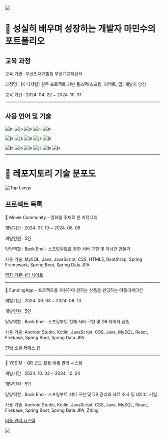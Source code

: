 <img src="https://capsule-render.vercel.app/api?type=waving&color=BDBDC8&height=150&section=header" />

<h1> 👔 성실히 배우며 성장하는 개발자 마민수의 포트폴리오</h1>

<h2>교육 과정</h2>
교육 기관 : 부산인재개발원 부산IT교육센터

과정명 : [K 디지털] 실무 프로젝트 기반 풀스택(스프링, 리액트, 앱) 개발자 양성

교육 기간 : 2024. 04. 22 ~ 2024. 10. 31

<hr>

<h2>사용 언어 및 기술</h2>

![js](https://img.shields.io/badge/Java-ED8B00?style=for-the-badge&logo=openjdk&logoColor=white)
![js](https://img.shields.io/badge/JavaScript-F7DF1E?style=for-the-badge&logo=JavaScript&logoColor=white)
![js](https://img.shields.io/badge/Android-3DDC84?style=for-the-badge&logo=android&logoColor=white)
![js](https://img.shields.io/badge/Spring-6DB33F?style=for-the-badge&logo=spring&logoColor=white)
![js](https://img.shields.io/badge/MySQL-00000F?style=for-the-badge&logo=mysql&logoColor=white)

![js](https://img.shields.io/badge/Oracle-F80000?style=for-the-badge&logo=oracle&logoColor=black)
![js](https://img.shields.io/badge/Kotlin-0095D5?&style=for-the-badge&logo=kotlin&logoColor=white)
![js](https://img.shields.io/badge/HTML5-E34F26?style=for-the-badge&logo=html5&logoColor=white)
![js](https://img.shields.io/badge/jQuery-0769AD?style=for-the-badge&logo=jquery&logoColor=white)
![js](https://img.shields.io/badge/React-20232A?style=for-the-badge&logo=react&logoColor=61DAFB)

![js](https://img.shields.io/badge/Bootstrap-563D7C?style=for-the-badge&logo=bootstrap&logoColor=white)
![js](https://img.shields.io/badge/GitHub-100000?style=for-the-badge&logo=github&logoColor=white)
![js](https://img.shields.io/badge/GIT-E44C30?style=for-the-badge&logo=git&logoColor=white)
![js](https://img.shields.io/badge/Amazon_AWS-232F3E?style=for-the-badge&logo=amazon-aws&logoColor=white)
![js](https://img.shields.io/badge/CSS3-1572B6?style=for-the-badge&logo=css3&logoColor=white)
![js](https://img.shields.io/badge/Sourcetree-0052CC?style=for-the-badge&logo=Sourcetree&logoColor=white)

<hr>

<h1>🎢 레포지토리 기술 분포도</h1>

![Top Langs](https://github-readme-stats.vercel.app/api/top-langs/?username=minsu0604&layout=compact)

<h2>프로젝트 목록</h2>

📢 Movie Community - 영화를 주제로 한 커뮤니티

개발기간 : 2024. 07. 19 ~ 2024. 08. 06

개발인원 : 5인

담당역할 : Back End - 스프링부트를 통한 서버 구현 및 게시판 만들기

사용 기술: MySQL, Java, JavaScript, CSS, HTML5, BootStrap, Spring Framework, Spring Boot, Spring Data JPA 

<a href="https://github.com/minsu0604/minsu_spring_project">영화 커뮤니티 사이트</a>

<hr>

📢 FundingApp - 프로젝트를 후원하여 원하는 상품을 펀딩하는 어플리케이션

개발기간 : 2024. 09. 03 ~ 2024. 09. 13

개발인원 : 5인

담당역할 : Back End - 스프링부트 전체 서버 구현 및 DB 데이터 삽입

사용 기술: Android Studio, Kotlin, JavaScript, CSS, Java, MySQL, React, Firebase, Spring Boot, Spring Data JPA

<a href="https://github.com/minsu0604/minsu_spring-kotlin_project">펀딩 소셜 커머스 앱</a>

<hr>

📢 YESIM - QR 코드 활용 비품 관리 시스템

개발기간 : 2024. 10. 02 ~ 2024. 10. 24

개발인원 : 5인

담당역할 : Back End - 스프링부트 서버 구현 및 DB 관리와 자료 조사 및 데이터 기입

사용 기술: Android Studio, Kotlin, JavaScript, CSS, Java, MySQL, React, Firebase, Spring Boot, Spring Data JPA, ZXing

<a href="https://github.com/minsu0604/minsu_spring-kotlin-react_project">비품 관리 시스템</a>

<img src="https://capsule-render.vercel.app/api?type=waving&color=BDBDC8&height=150&section=footer" />



